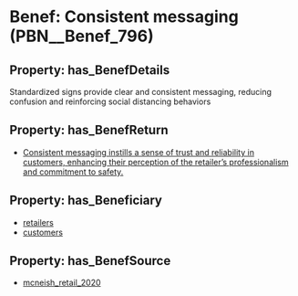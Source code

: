 # Benef: __Consistent messaging__ (PBN__Benef_796)

## Property: has_BenefDetails

Standardized signs provide clear and consistent messaging, reducing confusion and reinforcing social distancing behaviors

## Property: has_BenefReturn

* [Consistent messaging instills a sense of trust and reliability in customers, enhancing their perception of the retailer’s professionalism and commitment to safety.](../BenefReturn/PBN__BenefReturn_865)

## Property: has_Beneficiary

* [retailers](../Stakeholder/PBN__Stakeholder_323)
* [customers](../Stakeholder/PBN__Stakeholder_221)

## Property: has_BenefSource

* [mcneish_retail_2020](../Article/PBN__Article_159)

